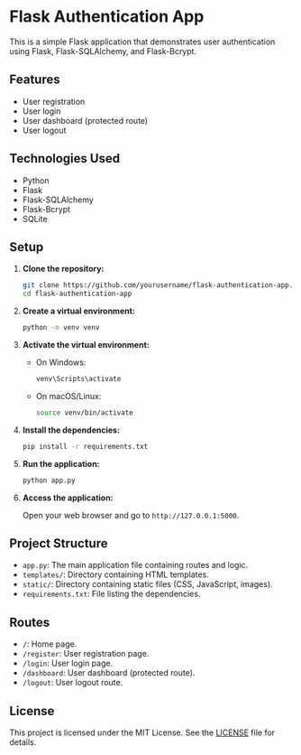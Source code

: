 # Flask Authentication App

This is a simple Flask application that demonstrates user authentication using Flask, Flask-SQLAlchemy, and Flask-Bcrypt.

## Features

- User registration
- User login
- User dashboard (protected route)
- User logout

## Technologies Used

- Python
- Flask
- Flask-SQLAlchemy
- Flask-Bcrypt
- SQLite

## Setup

1. **Clone the repository:**

    ```bash
    git clone https://github.com/yourusername/flask-authentication-app.git
    cd flask-authentication-app
    ```

2. **Create a virtual environment:**

    ```bash
    python -m venv venv
    ```

3. **Activate the virtual environment:**

    - On Windows:

        ```bash
        venv\Scripts\activate
        ```

    - On macOS/Linux:

        ```bash
        source venv/bin/activate
        ```

4. **Install the dependencies:**

    ```bash
    pip install -r requirements.txt
    ```

5. **Run the application:**

    ```bash
    python app.py
    ```

6. **Access the application:**

    Open your web browser and go to `http://127.0.0.1:5000`.

## Project Structure

- `app.py`: The main application file containing routes and logic.
- `templates/`: Directory containing HTML templates.
- `static/`: Directory containing static files (CSS, JavaScript, images).
- `requirements.txt`: File listing the dependencies.

## Routes

- `/`: Home page.
- `/register`: User registration page.
- `/login`: User login page.
- `/dashboard`: User dashboard (protected route).
- `/logout`: User logout route.

## License

This project is licensed under the MIT License. See the [LICENSE](LICENSE) file for details.
